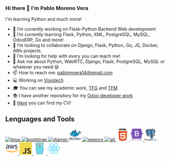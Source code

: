 ### Hi there 👋 I'm Pablo Moreno Vera

I'm learning Python and much more!

- 🔭 I’m currently working on Flask-Python Backend Web development
- 🌱 I’m currently learning Flask, Python, XML, PostgreSQL, MySQL, OdooERP, Go and more!
- 👯 I’m looking to collaborate on Django, Flask, Python, Go, JS, Docker, AWs projects.
- 🤔 I’m looking for help with every you can teach me!
- 💬 Ask me about Python, WebRTC, Django, Flask, PostgreSQL, MySQL or whatever you need :smiley:
- 📫 How to reach me: pablomvera14@gmail.com
- :computer: Working on [Visiotech](https://www.visiotechsecurity.com/es)
- :mortar_board: You can see my academic work, [TFG](https://github.com/RoboticsLabURJC/2017-tfg-pablo-moreno) and [TFM](https://github.com/RoboticsLabURJC/2019-tfm-pablo-moreno)
- :books: I have another repository for my [Odoo developer work](https://github.com/pmoreno-visiotech)
- :notebook_with_decorative_cover: [Here](https://www.canva.com/design/DADr0_0zE70/PVHTYBYZ-HIutNUsn9Un-A/edit) you can find my CV!


## Lenguages and Tools
<p align="left"> 
<a href="https://ubuntu.com/" target="_blank"> <img src="https://www.vectorlogo.zone/logos/ubuntu/ubuntu-icon.svg" alt="linux" width="40" height="40"/> </a>
<a href="https://www.python.org/" target="_blank"> <img src="https://www.vectorlogo.zone/logos/python/python-icon.svg" alt="bootstrap" width="40" height="40"/> </a>
<a href="https://www.djangoproject.com/" target="_blank"> <img src="https://www.svgrepo.com/show/353657/django-icon.svg" alt="django" width="40" height="40"/> </a>
<a href="https://www.docker.com/" target="_blank"> <img src="https://raw.githubusercontent.com/devicons/devicon/master/icons/docker/docker-original-wordmark.svg" alt="docker" width="40" height="40"/> </a>
<a href="https://opencv.org/" target="_blank"> <img src="https://www.vectorlogo.zone/logos/opencv/opencv-icon.svg" alt="opencv" width="40" height="40"/> </a>
<a href="https://git-scm.com/" target="_blank"> <img src="https://www.vectorlogo.zone/logos/git-scm/git-scm-icon.svg" alt="git" width="40" height="40"/> </a>
<a href="https://www.w3.org/html/" target="_blank"> <img src="https://raw.githubusercontent.com/devicons/devicon/master/icons/html5/html5-original-wordmark.svg" alt="html5" width="40" height="40"/> </a>
<a href="https://getbootstrap.com" target="_blank"> <img src="https://raw.githubusercontent.com/devicons/devicon/master/icons/bootstrap/bootstrap-plain-wordmark.svg" alt="bootstrap" width="40" height="40"/> </a>
<a href="https://www.postgresql.org" target="_blank"> <img src="https://raw.githubusercontent.com/devicons/devicon/master/icons/postgresql/postgresql-original-wordmark.svg" alt="postgresql" width="40" height="40"/> </a>
<a href="https://aws.amazon.com/es" target="_blank"> <img src="https://github.com/devicons/devicon/blob/master/icons/amazonwebservices/amazonwebservices-original-wordmark.svg" alt="aws" width="40" height="40"/> </a>
<a href="https://developer.mozilla.org/es/docs/Web/JavaScript" target="_blank"> <img src="https://github.com/devicons/devicon/blob/master/icons/javascript/javascript-original.svg" alt="javascript" width="40" height="40"/> </a>
<a href="https://go.dev" target="_blank"> <img src="https://github.com/devicons/devicon/blob/master/icons/go/go-original.svg" alt="golang" width="40" height="40"/> </a>
<a href="https://es.reactjs.org" target="_blank"> <img src="https://github.com/devicons/devicon/blob/master/icons/react/react-original.svg" alt="react" width="40" height="40"/> </a>
</p>
